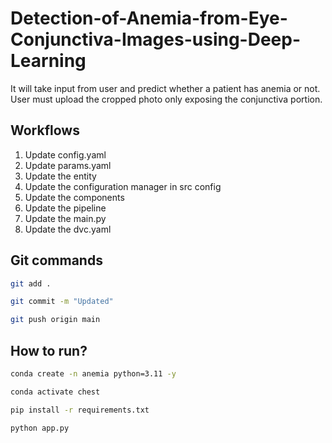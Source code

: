 # Detection-of-Anemia-from-Eye-Conjunctiva-Images-using-Deep-Learning
It will take input from user and predict whether a patient has anemia or not. User must upload the cropped photo only exposing the conjunctiva portion.

## Workflows

1. Update config.yaml
2. Update params.yaml
3. Update the entity
4. Update the configuration manager in src config
5. Update the components
6. Update the pipeline 
7. Update the main.py
8. Update the dvc.yaml 


## Git commands

```bash
git add .

git commit -m "Updated"

git push origin main
```

## How to run?

```bash
conda create -n anemia python=3.11 -y
```

```bash
conda activate chest
```

```bash
pip install -r requirements.txt
```

```bash
python app.py
```
